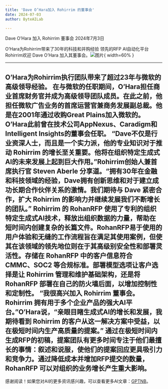 ```yaml
---
title: 'Dave O’Hara加入 Rohirrim 的董事会'
date: 2024-07-03
author: ByteAILab

---
```


Dave O’Hara 加入 Rohirrim 董事会
2024年7月3日

O’Hara为Rohirrim带来了30年的科技和并购经验
领先的RFP AI自动化平台Rohirrim欢迎 Dave O’Hara 加入其董事会。![图片](https://ai-techpark.com/wp-content/uploads/2024/07/Dave-960x540.jpg){ width=60% }

---
O’Hara为Rohirrim执行团队带来了超过23年与微软的高级领导经验。
在与微软的任职期间，O’Hara担任商业首席财务官并成为高级领导团队成员。在此之前，他担任微软广告业务的首席运营官兼商务发展副总裁。他是在2001年通过收购Great Plains加入微软的。O’Hara此前曾在技术公司AppNexus、Caradigm和Intelligent Insights的董事会任职。
“Dave不仅是行业资深人士，而且是一个实力派，他的专业知识对于推动 Rohirrim 的增长至关重要。他将在组织特定生成式AI的未来发展上起到巨大作用。”Rohirrim创始人兼首席执行官 Steven Aberle 分享道。“拥有30年在金融和科技领域的经验，Dave拥有创新思维和对于建立成功长期合作伙伴关系的激情。我们期待与 Dave 紧密合作，扩大 Rohirrim 的影响力并继续发展我们不断增长的团队。”
Rohirrim 的 RohanRFP 使用了专利的组织特定生成式AI技术，释放出组织数据的力量，帮助在短时间内创建复杂的长篇文件。RohanRFP易于使用的用户体验和无缝的工作流程旨在满足其使用案例，但使其在该领域的领先地位则在于其高级别安全性和部署灵活性。存储在 RohanRFP 中的客户信息符合 CMMC、SOC2 等合规标准。部署模型选项让客户选择是让 Rohirrim 管理和维护基础架构，还是将 RohanRFP 部署在自己的防火墙后面，以增加控制性和定制性。
“我很高兴加入 Rohirrim 董事会。Rohirrim 拥有用于多个企业产品的强大AI平台。”O’Hara说，“亲眼目睹生成式AI的增长和发展，我期待看到 Rohirrim 的客户从这一解决方案中受益，以在极短时间内生产高质量的提案。”
通过在极短时间内生成RFP的初稿，提案团队有更多时间专注于他们最擅长的事情：叙述和说服，使他们的提案回应更具吸引力和竞争力。通过降低成本并增加RFP提交的数量，RohanRFP 可以对组织的业务增长产生重大影响。
---
感谢阅读！如果您对AI的更多资讯感兴趣，可以查看更多AI文章：[GPTNB](https://gptnb.com)。